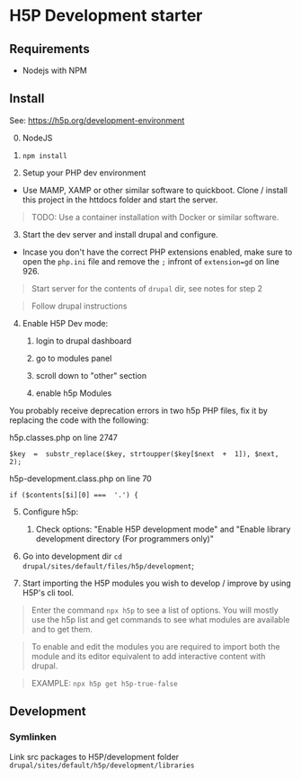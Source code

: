 # H5P Development starter

## Requirements

- Nodejs with NPM

## Install

See: https://h5p.org/development-environment

0. NodeJS

1. `npm install`

2. Setup your PHP dev environment

- Use MAMP, XAMP or other similar software to quickboot. Clone / install this project in the httdocs folder and start the server.

> TODO: Use a container installation with Docker or similar software.

3. Start the dev server and install drupal and configure.

- Incase you don't have the correct PHP extensions enabled, make sure to open the `php.ini` file and remove the `;` infront of `extension=gd` on line 926.

> Start server for the contents of `drupal` dir, see notes for step 2

> Follow drupal instructions

4. Enable H5P Dev mode:

	1. login to drupal dashboard

	2. go to modules panel

	3. scroll down to "other" section

	4. enable h5p Modules

You probably receive deprecation errors in two h5p PHP files, fix it by replacing the code with the following:

h5p.classes.php on line 2747
```
$key  =  substr_replace($key, strtoupper($key[$next  +  1]), $next, 2);
```
h5p-development.class.php on line 70
```
if ($contents[$i][0] ===  '.') {
```
5. Configure h5p:

	1. Check options: "Enable H5P development mode" and "Enable library development directory (For programmers only)"

6. Go into development dir `cd drupal/sites/default/files/h5p/development`;

7. Start importing the H5P modules you wish to develop / improve by using H5P's cli tool.

> Enter the command `npx h5p` to see a list of options. You will mostly use the h5p list and get commands to see what modules are available and to get them.

> To enable and edit the modules you are required to import both the module and its editor equivalent to add interactive content with drupal.

> EXAMPLE: `npx h5p get h5p-true-false`

## Development

### Symlinken

Link src packages to H5P/development folder `drupal/sites/default/h5p/development/libraries`
